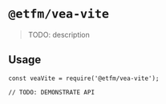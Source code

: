 # `@etfm/vea-vite`

> TODO: description

## Usage

```
const veaVite = require('@etfm/vea-vite');

// TODO: DEMONSTRATE API
```
